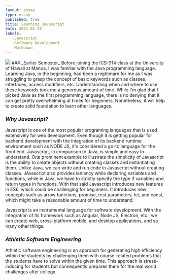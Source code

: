 ```yaml
---
layout: essay
type: essay
published: true
title: Learning Javascript
date: 2021-01-20
labels:
   -Javascript
   -Software Development
   -Markdown
---
```

<img class="js image" src="{{ site.baseurl }}/images/js.png">
### _Earlier Semester_
Before joining the ICS-314 class at the University of Hawaii at Manoa, I was familiar with the Java programming language.
Learning Java, in the beginning, had been a nightmare for me as I was struggling to grasp the concept of basic keywords 
such as classes, interfaces, access modifiers, etc. Understanding when and where to use these keywords took me a generous 
amount of time. While I'm glad that I picked Java as the first programming language, there is no denying that it can get
pretty overwhelming at times for beginners. Nonetheless, it will help to create solid foundation to learn other languages.
             
### _Why Javascript_?
Javascript is one of the most popular programing languages that is used extensively for web development. Even though it is 
getting popular for backend development with the integration of its backend runtime environment such as NODE JS, it's
considered a go-to language for the front end. Javascript, in comparison to Java, is simple and easy to understand. One 
prominent example to illustrate the simplicity of Javascript is the ability to create objects without creating classes and
instantiating them. Unlike Java, we can write and run code in Javascript without creating classes. JAvascript also provides leniency while declaring variables and functions, while in Java, we have to strictly specify the type if variables and return types in
functions. With that said Javascript introduces new features in ES6, which could be challenging for beginners. It introduces new 
concepts such as arrow functions, promise, rest parameters, let, and const, which might take a reasonable amount of time to
understand.

   Javascript is an instrumental language for software development. With the integration of its framework such as Angular, 
Node JS, Electron, etc., we can create web, cross-platform mobile, and desktop applications, and so many other things.


### _Athletic Software Engineering_
Athletic software engineering is an approach for generating high efficiency within the students by challenging them with
course-related problems that the students have to solve within the given time. This approach is stress-inducing for students
but consequently prepares them for the real world challenges after college. 

                   
